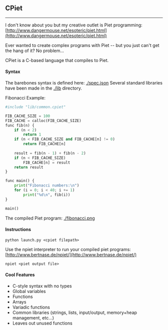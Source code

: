 
## CPiet
___

I don't know about you but my creative outlet is Piet programming: [http://www.dangermouse.net/esoteric/piet.html](http://www.dangermouse.net/esoteric/piet.html)

Ever wanted to create complex programs with Piet -- but you just can't get the hang of it? No problem... 

CPiet is a C-based language that compiles to Piet. 

#### Syntax
The barebones syntax is defined here: [./spec.json](spec.json)
Several standard libraries have been made in the [./lib](lib/) directory.

Fibonacci Example:
```python
#include "lib/common.cpiet"

FIB_CACHE_SIZE = 100
FIB_CACHE = calloc(FIB_CACHE_SIZE)
func fib(n) {
    if (n < 2) 
        return 1
    if (n < FIB_CACHE_SIZE and FIB_CACHE[n] != 0) 
        return FIB_CACHE[n]
    
    result = fib(n - 1) + fib(n - 2)
    if (n < FIB_CACHE_SIZE) 
        FIB_CACHE[n] = result
    return result
}

func main() {
    print("Fibonacci numbers:\n")
    for (i = 0; i < 40; i += 1) 
        print("%d\n", fib(i))
}

main()
```
The compiled Piet program: [./fibonacci.png](fibonacci.png)

#### Instructions
```shell
python launch.py <cpiet filepath>
```
Use the npiet interpreter to run your compiled piet programs: [http://www.bertnase.de/npiet/](http://www.bertnase.de/npiet/)
```shell
npiet <piet output file>
```

#### Cool Features
* C-style syntax with no types
* Global variables
* Functions
* Arrays
* Variadic functions
* Common libraries (strings, lists, input/output, memory+heap management, etc...)
* Leaves out unused functions
